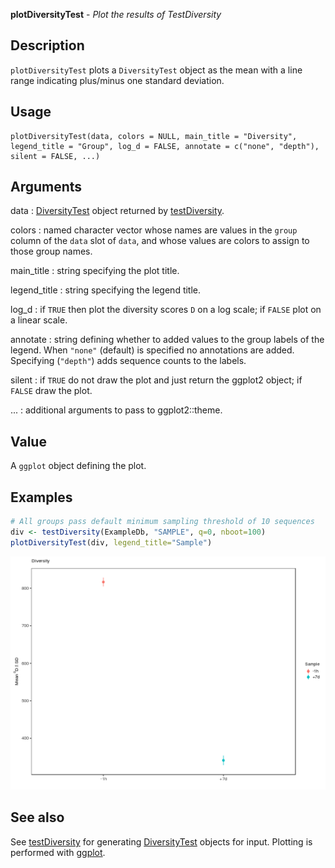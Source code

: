 





**plotDiversityTest** - *Plot the results of TestDiversity*

Description
--------------------

`plotDiversityTest` plots a `DiversityTest` object as the mean
with a line range indicating plus/minus one standard deviation.


Usage
--------------------
```
plotDiversityTest(data, colors = NULL, main_title = "Diversity",
legend_title = "Group", log_d = FALSE, annotate = c("none", "depth"),
silent = FALSE, ...)
```

Arguments
-------------------

data
:   [DiversityTest](DiversityTest-class.md) object returned by 
[testDiversity](testDiversity.md).

colors
:   named character vector whose names are values in the 
`group` column of the `data` slot of `data`,
and whose values are colors to assign to those group names.

main_title
:   string specifying the plot title.

legend_title
:   string specifying the legend title.

log_d
:   if `TRUE` then plot the diversity scores <code class = 'eq'>D</code> 
on a log scale; if `FALSE` plot on a linear scale.

annotate
:   string defining whether to added values to the group labels 
of the legend. When `"none"` (default) is specified no
annotations are added. Specifying (`"depth"`) adds 
sequence counts to the labels.

silent
:   if `TRUE` do not draw the plot and just return the ggplot2 
object; if `FALSE` draw the plot.

...
:   additional arguments to pass to ggplot2::theme.




Value
-------------------

A `ggplot` object defining the plot.



Examples
-------------------

```R
# All groups pass default minimum sampling threshold of 10 sequences
div <- testDiversity(ExampleDb, "SAMPLE", q=0, nboot=100)
plotDiversityTest(div, legend_title="Sample")
```

![2](plotDiversityTest-2.png)


See also
-------------------

See [testDiversity](testDiversity.md) for generating [DiversityTest](DiversityTest-class.md)
objects for input. Plotting is performed with [ggplot](http://www.rdocumentation.org/packages/ggplot2/topics/ggplot).




